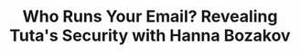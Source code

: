 ---
title: "Who Runs Your Email? Revealing Tuta's Security with Hanna Bozakov"
description: "n this interview, we chat with Hanna Bozakov, press officer at Tuta (formerly Tutanota), a leading secure email service provider. Dive deep into the world of end-to-end encryption, user privacy, and how Tuta fights for your right to communicate confidentially."
datePublished: 2024-07-23
dateUpdated: 2024-07-23
linkForum: "https://discuss.techlore.tech/t/privacy-friendly-security-cameras-synology-did-it/9120"
linkYoutube: "https://www.youtube.com/watch?v=0wgpuiIoG_g"
linkPeerTube: "https://neat.tube/w/5exwnrrBZbvZmBkcDwECcR"
linkdOdysee: "https://odysee.com/@techlore:3/i-think-i-finally-found-a-new-password:f"
tags: ["Techlore", "Password", "Proton"]
---